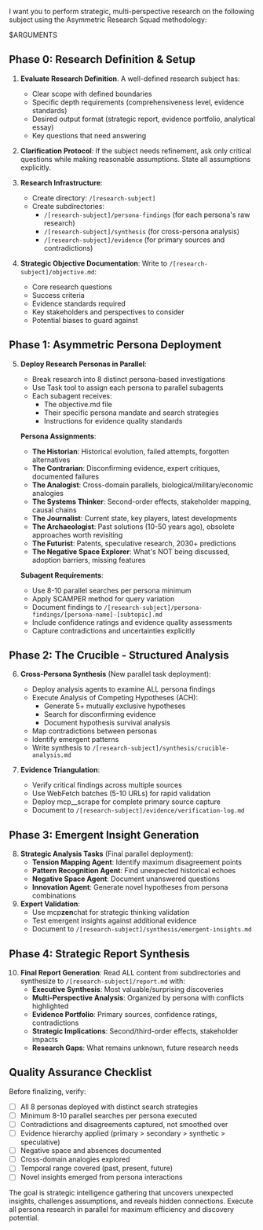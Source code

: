 I want you to perform strategic, multi-perspective research on the following subject using the Asymmetric Research Squad methodology:

$ARGUMENTS

## Phase 0: Research Definition & Setup

1. **Evaluate Research Definition**. A well-defined research subject has:

   - Clear scope with defined boundaries
   - Specific depth requirements (comprehensiveness level, evidence standards)
   - Desired output format (strategic report, evidence portfolio, analytical essay)
   - Key questions that need answering

2. **Clarification Protocol**: If the subject needs refinement, ask only critical questions while making reasonable assumptions. State all assumptions explicitly.

3. **Research Infrastructure**:

   - Create directory: `/[research-subject]`
   - Create subdirectories:
     - `/[research-subject]/persona-findings` (for each persona's raw research)
     - `/[research-subject]/synthesis` (for cross-persona analysis)
     - `/[research-subject]/evidence` (for primary sources and contradictions)

4. **Strategic Objective Documentation**: Write to `/[research-subject]/objective.md`:
   - Core research questions
   - Success criteria
   - Evidence standards required
   - Key stakeholders and perspectives to consider
   - Potential biases to guard against

## Phase 1: Asymmetric Persona Deployment

5. **Deploy Research Personas in Parallel**:

   - Break research into 8 distinct persona-based investigations
   - Use Task tool to assign each persona to parallel subagents
   - Each subagent receives:
     - The objective.md file
     - Their specific persona mandate and search strategies
     - Instructions for evidence quality standards

   **Persona Assignments**:

   - **The Historian**: Historical evolution, failed attempts, forgotten alternatives
   - **The Contrarian**: Disconfirming evidence, expert critiques, documented failures
   - **The Analogist**: Cross-domain parallels, biological/military/economic analogies
   - **The Systems Thinker**: Second-order effects, stakeholder mapping, causal chains
   - **The Journalist**: Current state, key players, latest developments
   - **The Archaeologist**: Past solutions (10-50 years ago), obsolete approaches worth revisiting
   - **The Futurist**: Patents, speculative research, 2030+ predictions
   - **The Negative Space Explorer**: What's NOT being discussed, adoption barriers, missing features

   **Subagent Requirements**:

   - Use 8-10 parallel searches per persona minimum
   - Apply SCAMPER method for query variation
   - Document findings to `/[research-subject]/persona-findings/[persona-name]-[subtopic].md`
   - Include confidence ratings and evidence quality assessments
   - Capture contradictions and uncertainties explicitly

## Phase 2: The Crucible - Structured Analysis

6. **Cross-Persona Synthesis** (New parallel task deployment):

   - Deploy analysis agents to examine ALL persona findings
   - Execute Analysis of Competing Hypotheses (ACH):
     - Generate 5+ mutually exclusive hypotheses
     - Search for disconfirming evidence
     - Document hypothesis survival analysis
   - Map contradictions between personas
   - Identify emergent patterns
   - Write synthesis to `/[research-subject]/synthesis/crucible-analysis.md`

7. **Evidence Triangulation**:
   - Verify critical findings across multiple sources
   - Use WebFetch batches (5-10 URLs) for rapid validation
   - Deploy mcp\_\_scrape for complete primary source capture
   - Document to `/[research-subject]/evidence/verification-log.md`

## Phase 3: Emergent Insight Generation

8. **Strategic Analysis Tasks** (Final parallel deployment):
   - **Tension Mapping Agent**: Identify maximum disagreement points
   - **Pattern Recognition Agent**: Find unexpected historical echoes
   - **Negative Space Agent**: Document unanswered questions
   - **Innovation Agent**: Generate novel hypotheses from persona combinations
9. **Expert Validation**:
   - Use mcp**zen**chat for strategic thinking validation
   - Test emergent insights against additional evidence
   - Document to `/[research-subject]/synthesis/emergent-insights.md`

## Phase 4: Strategic Report Synthesis

10. **Final Report Generation**: Read ALL content from subdirectories and synthesize to `/[research-subject]/report.md` with:
    - **Executive Synthesis**: Most valuable/surprising discoveries
    - **Multi-Perspective Analysis**: Organized by persona with conflicts highlighted
    - **Evidence Portfolio**: Primary sources, confidence ratings, contradictions
    - **Strategic Implications**: Second/third-order effects, stakeholder impacts
    - **Research Gaps**: What remains unknown, future research needs

## Quality Assurance Checklist

Before finalizing, verify:

- [ ] All 8 personas deployed with distinct search strategies
- [ ] Minimum 8-10 parallel searches per persona executed
- [ ] Contradictions and disagreements captured, not smoothed over
- [ ] Evidence hierarchy applied (primary > secondary > synthetic > speculative)
- [ ] Negative space and absences documented
- [ ] Cross-domain analogies explored
- [ ] Temporal range covered (past, present, future)
- [ ] Novel insights emerged from persona interactions

The goal is strategic intelligence gathering that uncovers unexpected insights, challenges assumptions, and reveals hidden connections. Execute all persona research in parallel for maximum efficiency and discovery potential.
